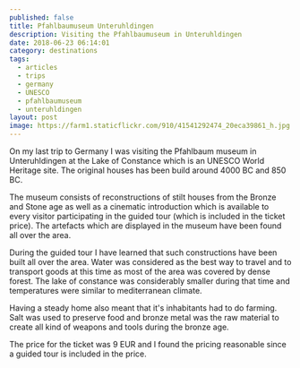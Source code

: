 ```yaml
---
published: false
title: Pfahlbaumuseum Unteruhldingen
description: Visiting the Pfahlbaumuseum in Unteruhldingen
date: 2018-06-23 06:14:01
category: destinations
tags:
  - articles
  - trips
  - germany
  - UNESCO
  - pfahlbaumuseum
  - unteruhldingen
layout: post
image: https://farm1.staticflickr.com/910/41541292474_20eca39861_h.jpg
---
```


On my last trip to Germany I was visiting
the Pfahlbaum museum in Unteruhldingen at
the Lake of Constance which is an
UNESCO World Heritage site. The original
houses has been build around 4000 BC and 850 BC.

The museum consists of reconstructions of
stilt houses from the Bronze and Stone age
as well as a cinematic introduction which is
available to every visitor participating in
the guided tour (which is included in the
ticket price). The artefacts which are displayed in the museum
have been found all over the area.

During the guided tour I have learned that
such constructions have been built all over
the area. Water was considered as the best
way to travel and to transport goods at this
time as most of the area was covered by dense
forest. The lake of constance was considerably
smaller during that time and temperatures were
similar to mediterranean climate.

Having a steady home also meant that it's
inhabitants had to do farming. Salt was
used to preserve food and bronze metal was
the raw material to create all kind of weapons
and tools during the bronze age.

The price for the ticket was 9 EUR and I found
the pricing reasonable since a guided tour is
included in the price.
